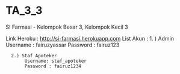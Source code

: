 # TA_3_3
SI Farmasi - Kelompok Besar 3, Kelompok Kecil 3

Link Heroku : http://si-farmasi.herokuapp.com
List Akun :
		1. ) Admin
			Username : fairuzyassar
			Password : fairuz123

      2.) Staf Apoteker
           Username: staf_apoteker
           Password : fairuz1234